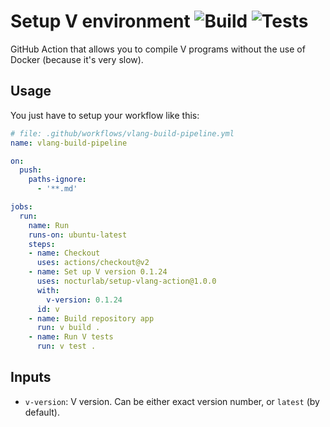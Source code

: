 # Setup V environment ![Build](https://github.com/nocturlab/setup-vlang-action/workflows/Build/badge.svg) ![Tests](https://github.com/nocturlab/setup-vlang-action/workflows/Tests/badge.svg)
GitHub Action that allows you to compile V programs without the use of Docker (because it's very slow).

## Usage
You just have to setup your workflow like this:

```yml
# file: .github/workflows/vlang-build-pipeline.yml
name: vlang-build-pipeline

on:
  push:
    paths-ignore:
      - '**.md'

jobs:
  run:
    name: Run
    runs-on: ubuntu-latest
    steps:
    - name: Checkout
      uses: actions/checkout@v2
    - name: Set up V version 0.1.24
      uses: nocturlab/setup-vlang-action@1.0.0
      with:
        v-version: 0.1.24
      id: v
    - name: Build repository app
      run: v build .
    - name: Run V tests
      run: v test .
```

## Inputs

- `v-version`: V version. Can be either exact version number, or `latest` (by default).
